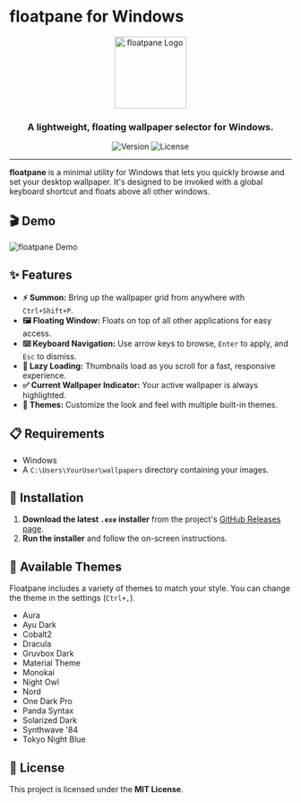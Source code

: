 # floatpane for Windows

<p align="center">
  <img src="https://raw.githubusercontent.com/floatpane/floatpane/master/assets/icon.svg" alt="floatpane Logo" width="128">
</p>

<h3 align="center">A lightweight, floating wallpaper selector for Windows.</h3>

<p align="center">
  <img src="https://img.shields.io/github/v/release/floatpane/floatpane-windows?style=for-the-badge" alt="Version">
  <img src="https://img.shields.io/github/license/floatpane/floatpane-windows?style=for-the-badge" alt="License">
</p>

---

**floatpane** is a minimal utility for Windows that lets you quickly browse and set your desktop wallpaper. It's designed to be invoked with a global keyboard shortcut and floats above all other windows.

## 🎬 Demo

![floatpane Demo](https://raw.githubusercontent.com/floatpane/floatpane/master/assets/floatpane-preview.gif)

## ✨ Features

- **⚡ Summon:** Bring up the wallpaper grid from anywhere with `Ctrl+Shift+P`.
- **🖼️ Floating Window:** Floats on top of all other applications for easy access.
- **⌨️ Keyboard Navigation:** Use arrow keys to browse, `Enter` to apply, and `Esc` to dismiss.
- **🚀 Lazy Loading:** Thumbnails load as you scroll for a fast, responsive experience.
- **✅ Current Wallpaper Indicator:** Your active wallpaper is always highlighted.
- **🎨 Themes:** Customize the look and feel with multiple built-in themes.

## 📋 Requirements

- Windows
- A `C:\Users\YourUser\wallpapers` directory containing your images.

## 🚀 Installation

1.  **Download the latest `.exe` installer** from the project's [GitHub Releases page](https://github.com/floatpane/floatpane-windows/releases).
2.  **Run the installer** and follow the on-screen instructions.

## 🎨 Available Themes

Floatpane includes a variety of themes to match your style. You can change the theme in the settings (`Ctrl+,`).

- Aura
- Ayu Dark
- Cobalt2
- Dracula
- Gruvbox Dark
- Material Theme
- Monokai
- Night Owl
- Nord
- One Dark Pro
- Panda Syntax
- Solarized Dark
- Synthwave '84
- Tokyo Night Blue

## 📜 License

This project is licensed under the **MIT License**.
